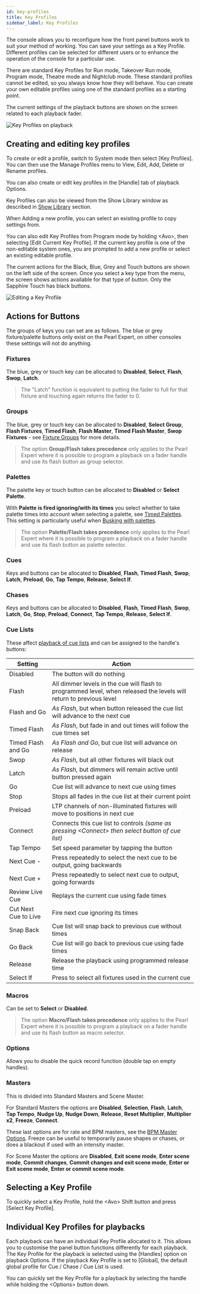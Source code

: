```yaml
---
id: key-profiles
title: Key Profiles
sidebar_label: Key Profiles
---
```


The console allows you to reconfigure how the front panel buttons work
to suit your method of working. You can save your settings as a Key
Profile. Different profiles can be selected for different users or to
enhance the operation of the console for a particular use.

There are standard Key Profiles for Run mode, Takeover Run mode, Program
mode, Theatre mode and Nightclub mode. These standard profiles cannot be
edited, so you always know how they will behave. You can create your own
editable profiles using one of the standard profiles as a starting
point.

The current settings of the playback buttons are shown on the screen
related to each playback fader.

![Key Profiles on playback](/docs/images/Playback-Faders-with-key-profiles-applied.png)

## Creating and editing key profiles

[](https://youtu.be/CxHQV4sP_sA?t=20 "Key Profiles")

To create or edit a profile, switch to System mode then select \[Key
Profiles\]. You can then use the Manage Profiles menu to View, Edit,
Add, Delete or Rename profiles.

You can also create or edit key profiles in the \[Handle\] tab of
playback Options.

Key Profiles can also be viewed from the Show Library window as
described in [Show Library](../titan-basics/show-library.md#key-profiles-view) section.

When Adding a new profile, you can select an existing profile to copy
settings from.

You can also edit Key Profiles from Program mode by holding \<Avo\>,
then selecting \[Edit Current Key Profile\]. If the current key profile
is one of the non-editable system ones, you are prompted to add a new
profile or select an existing editable profile.

The current actions for the Black, Blue, Grey and Touch buttons are
shown on the left side of the screen. Once you select a key type from
the menu, the screen shows actions available for that type of button.
Only the Sapphire Touch has black buttons.

![Editing a Key Profile](/docs/images/Editing-a-Key-Profile.png)

## Actions for Buttons

The groups of keys you can set are as follows. The blue or grey
fixture/palette buttons only exist on the Pearl Expert, on other
consoles these settings will not do anything.

### Fixtures
The blue, grey or touch key can be allocated to **Disabled**,
**Select**, **Flash**, **Swop**, **Latch**.

> The "Latch" function is equivalent to
putting the fader to full for that fixture and touching again returns
the fader to 0.

### Groups
The blue, grey or touch key can be allocated to **Disabled**,
**Select Group**, **Flash Fixtures**, **Timed Flash**, **Flash Master**, **Timed Flash
Master**, **Swop Fixtures** - see [Fixture Groups](../controlling-fixtures/fixture-groups)
for more details.

>   The option **Group/Flash takes precedence** only applies to the Pearl Expert
    where it is possible to program a playback on a fader handle and use its
    flash button as group selector.

### Palettes

The palette key or touch button can be allocated to **Disabled** or **Select Palette**.

With **Palette is fired ignoring/with its times** you select whether to take palette
times into account when selecting a palette, see [Timed Palettes](../palettes/timing-with-palettes).
This setting is particularly useful when [Busking with palettes](../playback-controls#busking-with-palettes).

>   The option **Palette/Flash takes precedence** only applies to the Pearl Expert
    where it is possible to program a playback on a fader handle and use its
    flash button as palette selector.

### Cues

Keys and buttons can be allocated to **Disabled**, **Flash**, **Timed Flash**, 
**Swop**, **Latch**, **Preload**, **Go**, **Tap Tempo**, **Release**, **Select If**.

### Chases
Keys and buttons can be allocated to **Disabled**, **Flash**, **Timed Flash**,
**Swop**, **Latch**, **Go**, **Stop**, **Preload**, **Connect**, **Tap Tempo**, **Release**, **Select If**.

### Cue Lists

These affect [playback of cue lists](../cue-lists/cue-list-playback.md) and can be assigned to the handle's buttons:

Setting | Action
---|---
Disabled | The button will do nothing
Flash | All dimmer levels in the cue will flash to programmed level, when released the levels will return to previous level
Flash and Go | *As Flash*, but when button released the cue list will advance to the next cue
Timed Flash | *As Flash*, but fade in and out times will follow the cue times set
Timed Flash and Go | *As Flash and Go*, but cue list will advance on release
Swop | *As Flash*, but all other fixtures will black out
Latch | *As Flash*, but dimmers will remain active until button pressed again
Go | Cue list will advance to next cue using times
Stop | Stops all fades in the cue list at their current point
Preload | LTP channels of non-illuminated fixtures will move to positions in next cue
Connect | Connects this cue list to controls *(same as pressing \<Connect\> then select button of cue list)*
Tap Tempo | Set speed parameter by tapping the button
Next Cue - | Press repeatedly to select the next cue to be output, going backwards
Next Cue + | Press repeatedly to select next cue to output, going forwards
Review Live Cue | Replays the current cue using fade times
Cut Next Cue to Live | Fire next cue ignoring its times
Snap Back | Cue list will snap back to previous cue without times
Go Back | Cue list will go back to previous cue using fade times
Release | Release the playback using programmed release time
Select If | Press to select all fixtures used in the current cue

### Macros
Can be set to **Select** or **Disabled**.

>   The option **Macro/Flash takes precedence** only applies to the Pearl Expert
    where it is possible to program a playback on a fader handle and use its
    flash button as macro selector.

### Options

Allows you to disable the quick record function (double tap
on empty handles).

### Masters

This is divided into Standard Masters and Scene Master.

For Standard Masters the options are **Disabled**, **Selection**, **Flash**, **Latch**, **Tap
Tempo**, **Nudge Up**, **Nudge Down**, **Release**, **Reset Multiplier**, **Multiplier x2**,
**Freeze**, **Connect**.

These last options are for rate and BPM masters, see
the [BPM Master Options](../running-the-show/playback-controls.md#bpm-master-options). Freeze can be useful to temporarily pause
shapes or chases, or does a blackout if used with an intensity master.

For Scene Master the options are **Disabled**, **Exit scene mode**, **Enter scene
mode**, **Commit changes**, **Commit changes and exit scene mode**, **Enter or Exit
scene mode**, **Enter or commit scene mode**.

## Selecting a Key Profile

To quickly select a Key Profile, hold the \<Avo\> Shift button and press
\[Select Key Profile\].

## Individual Key Profiles for playbacks

Each playback can have an individual Key Profile allocated to it. This
allows you to customise the panel button functions differently for each
playback. The Key Profile for the playback is selected using the
\[Handles\] option on playback Options. If the playback Key Profile is
set to \[Global\], the default global profile for Cue / Chase / Cue List
is used.

You can quickly set the Key Profile for a playback by selecting the handle while holding the \<Options\> button
down.

